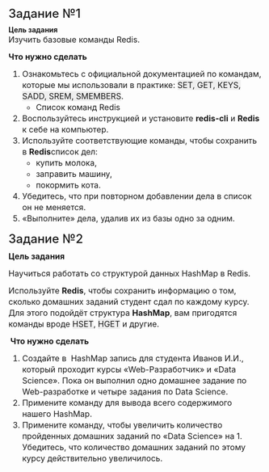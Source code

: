 <h4 fr-original-style="" style="font-size: 1.5rem; margin-top: 0px; margin-bottom: 0.5rem; color: inherit; line-height: 1.2; font-weight: 500; box-sizing: border-box;">Задание №1</h4>
<strong fr-original-style="" style="font-weight: 700; box-sizing: border-box;">Цель задания</strong>
<p fr-original-style="" style="margin-top: 0px; margin-bottom: 12px; color: var(--ui-sb-color-text-main); box-sizing: border-box; font-size: 16px; line-height: 22px;">Изучить базовые команды Redis.</p>
<p fr-original-style="" style="margin-top: 0px; margin-bottom: 12px; color: var(--ui-sb-color-text-main); box-sizing: border-box; font-size: 16px; line-height: 22px;"><strong fr-original-style="" style="font-weight: 700; box-sizing: border-box;">Что нужно сделать</strong></p>
<ol fr-original-style="" style="margin-top: 0px; margin-bottom: 1rem; box-sizing: border-box; font-size: 16px; line-height: 22px;"><li fr-original-style="" style="box-sizing: border-box;">Ознакомьтесь с официальной документацией по командам, которые мы использовали в практике: <span fr-original-style="background-color: rgb(239, 239, 239);" style="background-color: rgb(239, 239, 239); box-sizing: border-box;">SET, GET, KEYS, SADD, SREM, SMEMBERS</span>.<ul fr-original-style="" style="margin-top: 0px; margin-bottom: 0px; box-sizing: border-box; font-size: 16px; line-height: 22px;"><li fr-original-style="" style="box-sizing: border-box;"><a fr-original-style="" href="https://redis.io/commands" rel="noopener noreferrer" style="user-select: auto; text-decoration: none; box-sizing: border-box;" target="_blank">Список команд Redis</a></li></ul></li><li fr-original-style="" style="box-sizing: border-box;">Воспользуйтесь инструкцией и установите <strong fr-original-style="" style="font-weight: 700; box-sizing: border-box;">redis-cli</strong> и <strong fr-original-style="" style="font-weight: 700; box-sizing: border-box;">Redis</strong> к себе на компьютер.</li><li fr-original-style="" style="box-sizing: border-box;">Используйте соответствующие команды, чтобы сохранить в <strong fr-original-style="" style="font-weight: 700; box-sizing: border-box;">Redis</strong>список дел:&nbsp;<ul fr-original-style="" style="margin-top: 0px; margin-bottom: 0px; box-sizing: border-box; font-size: 16px; line-height: 22px;"><li fr-original-style="" style="box-sizing: border-box;">купить молока,</li><li fr-original-style="" style="box-sizing: border-box;">заправить машину,</li><li fr-original-style="" style="box-sizing: border-box;">покормить кота.</li></ul></li><li fr-original-style="" style="box-sizing: border-box;">Убедитесь, что при повторном добавлении дела в список он не меняется.</li><li fr-original-style="" style="box-sizing: border-box;">«Выполните» дела, удалив их из базы одно за одним.</li></ol>
<h4 fr-original-style="" style="font-size: 1.5rem; margin-top: 0px; margin-bottom: 0.5rem; color: inherit; line-height: 1.2; font-weight: 500; box-sizing: border-box;">Задание №2</h4>
<p fr-original-style="" style="margin-top: 0px; margin-bottom: 12px; color: var(--ui-sb-color-text-main); box-sizing: border-box; font-size: 16px; line-height: 22px;"><strong fr-original-style="" style="font-weight: 700; box-sizing: border-box;">Цель задания</strong></p>
<p fr-original-style="" style="margin-top: 0px; margin-bottom: 12px; color: var(--ui-sb-color-text-main); box-sizing: border-box; font-size: 16px; line-height: 22px;">Научиться работать со структурой данных HashMap в Redis.</p>
<p fr-original-style="" style="margin-top: 0px; margin-bottom: 12px; color: var(--ui-sb-color-text-main); box-sizing: border-box; font-size: 16px; line-height: 22px;">Используйте <strong fr-original-style="" style="font-weight: 700; box-sizing: border-box;">Redis</strong>, чтобы сохранить информацию о том, сколько домашних заданий студент сдал по каждому курсу. Для этого подойдёт структура <strong fr-original-style="" style="font-weight: 700; box-sizing: border-box;">HashMap</strong>, вам пригодятся команды вроде <span fr-original-style="background-color: rgb(239, 239, 239);" style="background-color: rgb(239, 239, 239); box-sizing: border-box;">HSET</span>, <span fr-original-style="background-color: rgb(239, 239, 239);" style="background-color: rgb(239, 239, 239); box-sizing: border-box;">HGET</span> и другие.</p>
<p fr-original-style="" style="margin-top: 0px; margin-bottom: 12px; color: var(--ui-sb-color-text-main); box-sizing: border-box; font-size: 16px; line-height: 22px;"><strong fr-original-style="" style="font-weight: 700; box-sizing: border-box;">&nbsp;Что нужно сделать</strong></p>
<ol fr-original-style="" style="margin-top: 0px; margin-bottom: 1rem; box-sizing: border-box; font-size: 16px; line-height: 22px;"><li fr-original-style="" style="box-sizing: border-box;">Создайте в &nbsp;HashMap запись для студента Иванов И.И., который проходит курсы «Web-Разработчик» и «Data Science». Пока он выполнил одно домашнее задание по Web-разработке и четыре задания по Data Science.</li><li fr-original-style="" style="box-sizing: border-box;">Примените команду для вывода всего содержимого нашего HashMap.</li><li fr-original-style="" style="box-sizing: border-box;">Примените команду, чтобы увеличить количество пройденных домашних заданий по «Data Science» на 1. Убедитесь, что количество домашних заданий по этому курсу действительно увеличилось.</li></ol>